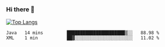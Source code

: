 ### Hi there 👋

[![Top Langs](https://github-readme-stats.vercel.app/api/top-langs/?username=OrionZiK&layout=compact)](https://github.com/OrionZiK/github-readme-stats)

<!--START_SECTION:waka-->

```text
Java   14 mins         ██████████████████████▒░░   88.98 %
XML    1 min           ██▓░░░░░░░░░░░░░░░░░░░░░░   11.02 %
```

<!--END_SECTION:waka-->

